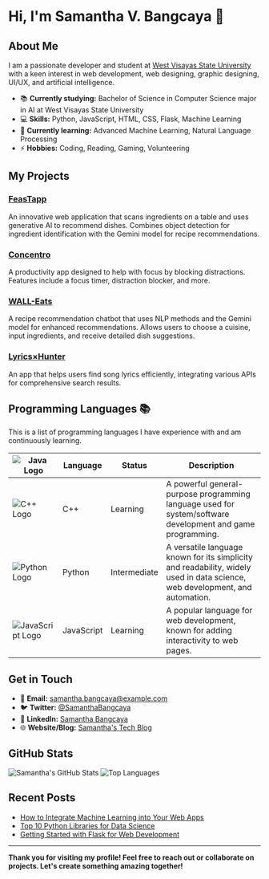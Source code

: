 # Hi, I'm Samantha V. Bangcaya 👋

## About Me

I am a passionate developer and student at [West Visayas State University](https://www.wvsu.edu.ph/) with a keen interest in web development, web designing, graphic designing, UI/UX, and artificial intelligence.

- 📚 **Currently studying:** Bachelor of Science in Computer Science major in AI at West Visayas State University
- 💻 **Skills:** Python, JavaScript, HTML, CSS, Flask, Machine Learning
- 🌱 **Currently learning:** Advanced Machine Learning, Natural Language Processing
- ⚡ **Hobbies:** Coding, Reading, Gaming, Volunteering

## My Projects

### [FeasTapp](https://github.com/yourusername/FeasTapp)
An innovative web application that scans ingredients on a table and uses generative AI to recommend dishes. Combines object detection for ingredient identification with the Gemini model for recipe recommendations.

### [Concentro](https://github.com/yourusername/Concentro)
A productivity app designed to help with focus by blocking distractions. Features include a focus timer, distraction blocker, and more.

### [WALL-Eats](https://github.com/yourusername/WALL-Eats)
A recipe recommendation chatbot that uses NLP methods and the Gemini model for enhanced recommendations. Allows users to choose a cuisine, input ingredients, and receive detailed dish suggestions.

### [Lyrics×Hunter](https://github.com/yourusername/LyricsHunter)
An app that helps users find song lyrics efficiently, integrating various APIs for comprehensive search results.

## Programming Languages 📚

This is a list of programming languages I have experience with and am continuously learning.

| ![Java Logo](https://upload.wikimedia.org/wikipedia/en/3/30/Java_programming_language_logo.svg) | **Language** | **Status**   | **Description**                                                                                 |
|--------------------------------------------------------------|--------------|--------------|-------------------------------------------------------------------------------------------------|
| ![C++ Logo](https://upload.wikimedia.org/wikipedia/commons/1/18/C_Programming_Language.svg) | C++          | Learning     | A powerful general-purpose programming language used for system/software development and game programming. |
| ![Python Logo](https://upload.wikimedia.org/wikipedia/commons/c/c3/Python-logo-notext.svg)   | Python       | Intermediate | A versatile language known for its simplicity and readability, widely used in data science, web development, and automation.  |
| ![JavaScript Logo](https://upload.wikimedia.org/wikipedia/commons/6/6a/JavaScript-logo.png)  | JavaScript   | Learning     | A popular language for web development, known for adding interactivity to web pages.                              |

## Get in Touch

- 📧 **Email:** samantha.bangcaya@example.com
- 🐦 **Twitter:** [@SamanthaBangcaya](https://twitter.com/SamanthaBangcaya)
- 📄 **LinkedIn:** [Samantha Bangcaya](https://linkedin.com/in/samantha-bangcaya)
- 🌐 **Website/Blog:** [Samantha's Tech Blog](https://samanthatechblog.com)

## GitHub Stats

![Samantha's GitHub Stats](https://github-readme-stats.vercel.app/api?username=yourusername&show_icons=true&theme=radical)
![Top Languages](https://github-readme-stats.vercel.app/api/top-langs/?username=yourusername&layout=compact&theme=radical)

## Recent Posts

<!-- BLOG-POST-LIST:START -->
- [How to Integrate Machine Learning into Your Web Apps](https://samanthatechblog.com/ml-web-apps)
- [Top 10 Python Libraries for Data Science](https://samanthatechblog.com/top-python-libraries)
- [Getting Started with Flask for Web Development](https://samanthatechblog.com/flask-web-dev)
<!-- BLOG-POST-LIST:END -->

---

**Thank you for visiting my profile! Feel free to reach out or collaborate on projects. Let's create something amazing together!**
